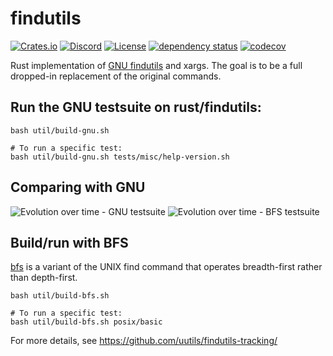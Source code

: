 # findutils

[![Crates.io](https://img.shields.io/crates/v/findutils.svg)](https://crates.io/crates/findutils)
[![Discord](https://img.shields.io/badge/discord-join-7289DA.svg?logo=discord&longCache=true&style=flat)](https://discord.gg/wQVJbvJ)
[![License](http://img.shields.io/badge/license-MIT-blue.svg)](https://github.com/uutils/findutils/blob/main/LICENSE)
[![dependency status](https://deps.rs/repo/github/uutils/findutils/status.svg)](https://deps.rs/repo/github/uutils/findutils)
[![codecov](https://codecov.io/gh/uutils/findutils/branch/master/graph/badge.svg)](https://codecov.io/gh/uutils/findutils)

Rust implementation of [GNU findutils](https://www.gnu.org/software/findutils/) and xargs.
The goal is to be a full dropped-in replacement of the original commands.

## Run the GNU testsuite on rust/findutils:

```
bash util/build-gnu.sh

# To run a specific test:
bash util/build-gnu.sh tests/misc/help-version.sh
```

## Comparing with GNU

![Evolution over time - GNU testsuite](https://github.com/uutils/findutils-tracking/blob/main/gnu-results.png?raw=true)
![Evolution over time - BFS testsuite](https://github.com/uutils/findutils-tracking/blob/main/bfs-results.png?raw=true)

## Build/run with BFS

[bfs](https://github.com/tavianator/bfs) is a variant of the UNIX find command that operates breadth-first rather than depth-first.

```
bash util/build-bfs.sh

# To run a specific test:
bash util/build-bfs.sh posix/basic
```

For more details, see https://github.com/uutils/findutils-tracking/
